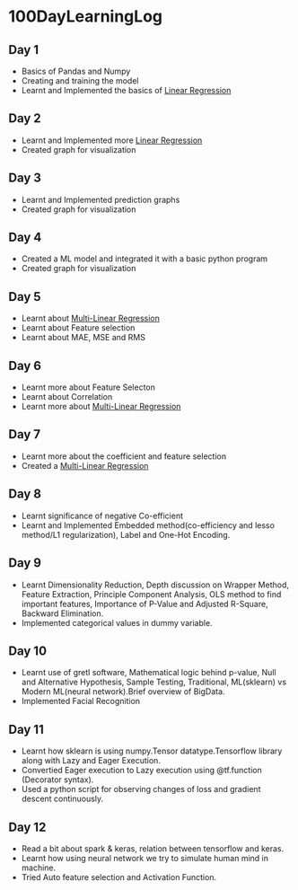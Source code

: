 # 100DayLearningLog


## Day 1
* Basics of Pandas and Numpy
* Creating and training the model
* Learnt and Implemented the basics of [Linear Regression](https://github.com/Aman9026/100DaysOfMachineLearning/tree/master/Regression/INFO.md)

## Day 2
* Learnt and Implemented more [Linear Regression](https://github.com/Aman9026/100DaysOfMachineLearning/tree/master/Regression/INFO.md)
* Created graph for visualization


## Day 3
* Learnt and Implemented prediction graphs
* Created graph for visualization

## Day 4
* Created a ML model and integrated it with a basic python program
* Created graph for visualization

## Day 5
* Learnt about [Multi-Linear Regression](https://github.com/Aman9026/100DaysOfMachineLearning/tree/master/Regression/INFO.md)
* Learnt about Feature selection
* Learnt about MAE, MSE and RMS

## Day 6
* Learnt more about Feature Selecton
* Learnt about Correlation
* Learnt more about [Multi-Linear Regression](https://github.com/Aman9026/100DaysOfMachineLearning/tree/master/Regression/INFO.md)

## Day 7
* Learnt more about the coefficient and feature selection
* Created a [Multi-Linear Regression](https://github.com/Aman9026/100DaysOfMachineLearning/tree/master/Regression/INFO.md)

## Day 8
* Learnt significance of negative Co-efficient 
* Learnt and Implemented Embedded method(co-efficiency and lesso method/L1 regularization), Label and One-Hot Encoding. 

## Day 9
* Learnt Dimensionality Reduction, Depth discussion on Wrapper Method, Feature Extraction, Principle Component Analysis, OLS method to find important features, Importance of P-Value and Adjusted R-Square, Backward Elimination. 
* Implemented categorical values in dummy variable.

## Day 10
* Learnt use of gretl software, Mathematical logic behind p-value, Null and Alternative Hypothesis, Sample Testing, Traditional, ML(sklearn) vs Modern ML(neural network).Brief overview of BigData.
* Implemented Facial Recognition


## Day 11
* Learnt how sklearn is using numpy.Tensor datatype.Tensorflow library along with Lazy and Eager Execution.
* Convertied Eager execution to Lazy execution using @tf.function (Decorator syntax).
* Used a python script for observing changes of loss and gradient descent continuously.

## Day 12
* Read a bit about spark & keras, relation between tensorflow and keras. 
* Learnt how using neural network we try to simulate human mind in machine. 
* Tried Auto feature selection and Activation Function.
